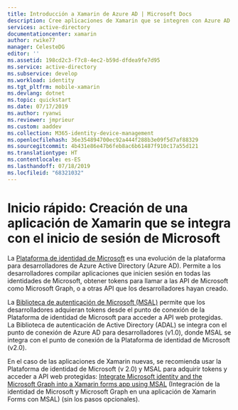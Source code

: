 ```yaml
---
title: Introducción a Xamarin de Azure AD | Microsoft Docs
description: Cree aplicaciones de Xamarin que se integren con Azure AD para el inicio de sesión y la llamada a las API protegidas por Azure AD mediante OAuth.
services: active-directory
documentationcenter: xamarin
author: rwike77
manager: CelesteDG
editor: ''
ms.assetid: 198cd2c3-f7c8-4ec2-b59d-dfdea9fe7d95
ms.service: active-directory
ms.subservice: develop
ms.workload: identity
ms.tgt_pltfrm: mobile-xamarin
ms.devlang: dotnet
ms.topic: quickstart
ms.date: 07/17/2019
ms.author: ryanwi
ms.reviewer: jmprieur
ms.custom: aaddev
ms.collection: M365-identity-device-management
ms.openlocfilehash: 36e354894700ec92a444f288b3e09f5d7af88329
ms.sourcegitcommit: 4b431e86e47b6feb8ac6b61487f910c17a55d121
ms.translationtype: HT
ms.contentlocale: es-ES
ms.lasthandoff: 07/18/2019
ms.locfileid: "68321032"
---
```

# <a name="quickstart-build-a-xamarin-app-that-integrates-microsoft-sign-in"></a>Inicio rápido: Creación de una aplicación de Xamarin que se integra con el inicio de sesión de Microsoft

La [Plataforma de identidad de Microsoft](v2-overview.md) es una evolución de la plataforma para desarrolladores de Azure Active Directory (Azure AD). Permite a los desarrolladores compilar aplicaciones que inicien sesión en todas las identidades de Microsoft, obtener tokens para llamar a las API de Microsoft como Microsoft Graph, o a otras API que los desarrolladores hayan creado.

La [Biblioteca de autenticación de Microsoft (MSAL)](msal-overview.md) permite que los desarrolladores adquieran tokens desde el punto de conexión de la Plataforma de identidad de Microsoft para acceder a API web protegidas. La Biblioteca de autenticación de Active Directory (ADAL) se integra con el punto de conexión de Azure AD para desarrolladores (v1.0), donde MSAL se integra con el punto de conexión de la Plataforma de identidad de Microsoft (v2.0).

En el caso de las aplicaciones de Xamarin nuevas, se recomienda usar la Plataforma de identidad de Microsoft (v 2.0) y MSAL para adquirir tokens y acceder a API web protegidas: [Integrate Microsoft identity and the Microsoft Graph into a Xamarin forms app using MSAL](https://github.com/azure-samples/active-directory-xamarin-native-v2#integrate-microsoft-identity-and-the-microsoft-graph-into-a-xamarin-forms-app-using-msal) (Integración de la identidad de Microsoft y Microsoft Graph en una aplicación de Xamarin Forms con MSAL) (sin los pasos opcionales).

